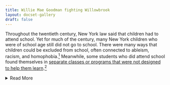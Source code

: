 ```yaml
---
title: Willie Mae Goodman fighting Willowbrook 
layout: docset-gallery
draft: false
---
```


Throughout the twentieth century, New York law said that children had to attend school. Yet for much of the century, many New York children who were of school age still did not go to school. There were many ways that children could be excluded from school, often connected to ableism, racism, and homophobia.[^1] Meanwhile, some students who did attend school found themselves in [separate classes or programs that were not designed to help them learn](/topics/boycotting-ny-schools/1965-boycott/).[^2]

<details>
  <summary>Read More</summary>

Many students who were excluded from school lived in institutions. Families might have opted to send their loved ones to these institutions. But other children and adults were required to be there, by the courts or by educators.

Some of these institutions [first opened in the 19th century as places that claimed to educate and help disabled people](internal link to the Randall’s Island “Idiot School”). More were opened in the 20th century, including the Willowbrook State School on Staten Island. Over time, these institutions became less and less like places of care and learning and more like containers or even prisons. They kept disabled people and people labeled as disabled away from and out of view of non-disabled people.[^3]

In the 1950s, Willie Mae Goodman was a Black woman, mother, wife, and cafeteria worker living in East Harlem.[^4] Her daughter Marguerite was born with developmental disabilities. Mrs. Goodman and her husband cared for Marguerite at home until she was four years old. At that point the Goodmans decided to send her to Willowbrook State School.

There were Black and white and Puerto Rican and Native and Asian-American children and adults at Willowbrook. But Black and Puerto Rican children were much more likely to be institutionalized at places like Willowbrook. This pattern had many causes. Racism shaped decisions about who was disabled, what disability label they would have, and where they would go.[^5] Black and Puerto Rican New Yorkers had more limited job opportunities and many lived in poverty, making it harder for families to have resources to keep their children at home if they wanted to. Racism also created conditions that led to disabilities, including through dangerous work, violence, or unsafe environments.[^6]

Willowbrook was overcrowded and unsafe for all of its residents. Children and adults living there did not get the care they needed or deserved. Public criticism of the conditions there helped push the school to move some of its residents to a different facility.[^7] Marguerite was transferred to the Gouverneur Hospital in lower Manhattan. It was easier for Willie Mae Goodman and many other parents to visit their children at Gouverneur, since it was closer to their homes. But Gouverneur was, like Willowbrook, in very poor condition.

While Marguerite Goodman was at Gouverneur Hospital, her mother became a political activist as well as an advocate for her daughter. Willie Mae Goodman founded the Gouverneur Parents Association and led it for years. She worked alongside José Rivera, whose brother also lived at Gouverneur. Goodman and the Gouverneur Parents Association members used legal suits, direct protest including a traffic-stopping sit-in, and persuasion to try to improve the treatment of the children who lived at Gouverneur.[^8] The Gouverneur Parents Association’s activism won some changes for their children and others. Their victories were some of the first wins in parents’ struggles for rights for their disabled children living in institutions in New York City.

In 1987, [after more pressure from both the media and residents](internal link to Bernard Carabello materials), the state closed Willowbrook. Its closure was part of a national movement of deinstitutionalization of people with disabilities.[^9] Former residents like Marguerite were transferred to smaller facilities closer to their parents and communities. Marguerite moved to a smaller facility in East Harlem, near to her mother’s apartment.

Librarian and researcher Jorgé Matos Valldejuli studies the activism of Mrs. Willie Mae Goodman and other Black and Puerto Rican people who fought for their disabled family members and for themselves. Recognizing that most histories of civil rights movements have neglected disability, and most disability histories have focused on white people, Matos Valldejulli describes his work as a project of “redress.” He works to correct this historical misrepresentation and to recognize people like Willie Mae Goodman who faced and challenged racism in their fight for disability justice.[^10]

[^1]: Judith Kafka, “Growing up Together: Brooklyn’s Truant School and the Carceral and Education State, 1857-1924,” *Journal of Urban History* 49, no. 5 (2023), https://doi.org/10.1177/00961442221142053; Carl Suddler, *Presumed Criminal: Black Youth and the Justice System in Postwar New York* (New York: New York University Press, 2019); Hugh Ryan, *The Women’s House of Detention: A Queer History of a Forgotten Prison* (New York: Bold Type Books, 2022); Nirmala Erevelles, “Crippin’ Jim Crow: Disability, Dis-Location, and the School-to-Prison Pipeline,” in Liat Ben-Moshe, Chris Chapman, and Allison Carey, eds. *Disability Incarcerated : Imprisonment and Disability in the United States and Canada* (New York: Palgrave Macmillan, 2014).

[^2]: Francine Almash, “New York City ‘600’ Schools and the Legacy of Segregation in Special Education,” The Gotham Center for New York City History, June 21, 2022. [https://www.gothamcenter.org/blog/new-york-city-600-schools-and-the-legacy-of-segregation-in-special-education](https://www.gothamcenter.org/blog/new-york-city-600-schools-and-the-legacy-of-segregation-in-special-education); James Haskins, *Diary of a Harlem Schoolteacher,* Classics in Progressive Education (New York: New Press, 2008); Keith A. Mayes, *The Unteachables: Disability Rights and the Invention of Black Special Education* (Minneapolis: University of Minnesota Press, 2023).

[^3]: James W. Trent, Jr. *The Invention of the Feeble Mind: A History of Mental Retardation in the United States,* (Berkeley: University of California Press, 1994); David Rothman and Sheila R. Rothman, *The Willowbrook Wars* (New York: Harper and Row, 1984). Jorgé Matos Valldejuli, “‘Together we arrived and together we shall leave’: The Gouverneur Parents Association and the Politics of Race and Disability in Postwar New York,” *Latino Studies,* Vol 20, Issue 4 (December 2022); Steven Noll, 'Institutions for People with Disabilities in North America', in Michael Rembis, Catherine Kudlick, and Kim E. Nielsen (eds), *The Oxford Handbook of Disability History,* Oxford Handbooks (2018; online edn, Oxford Academic, 10 July 2018), https://doi.org/10.1093/oxfordhb/9780190234959.013.19, accessed 21 Apr. 2023. Thanks to Francine Almash for the citation. 

[^4]: [Jorgé Matos Valldejuli, “The Racialized History of Disability Activism from ‘The Willowbrooks of this World.’” https://activisthistory.com/2019/11/04/the-racialized-history-of-disability-activism-from-the-willowbrooks-of-this-world1/](https://activisthistory.com/2019/11/04/the-racialized-history-of-disability-activism-from-the-willowbrooks-of-this-world1/)

[^5]: Matos Valldejuli, “The Racialized History of Disability Activism,” Matos Valldejuli, “‘Together we arrived;” Mayes, *The Unteachables*; [Almash, “New York City ‘600’ Schools”](https://www.gothamcenter.org/blog/new-york-city-600-schools-and-the-legacy-of-segregation-in-special-education)

[^6]: Rabia Belt, “The Fat Prisoner’s Dilemma: Slow Violence, Intersectionality, and a Disability Rights Framework for the Future,” *Georgetown Law Journal* 110, no. 4 (2022): 785-833; Nirmala Erevelles, “Race,” in *Keywords in Disability Studies,* https://keywords.nyupress.org/disability-studies/essay/race/, accessed April 19, 2023.

[^7]: Matos Valldejuli, “The Racialized History of Disability Activism”  

[^8]: Matos Valldejuli, “Together we arrived…”

[^9]: Matos Valldejuli, “The Racialized History of Disability Activism”

[^10]: Matos Valldejuli, “The Racialized History of Disability Activism”  
